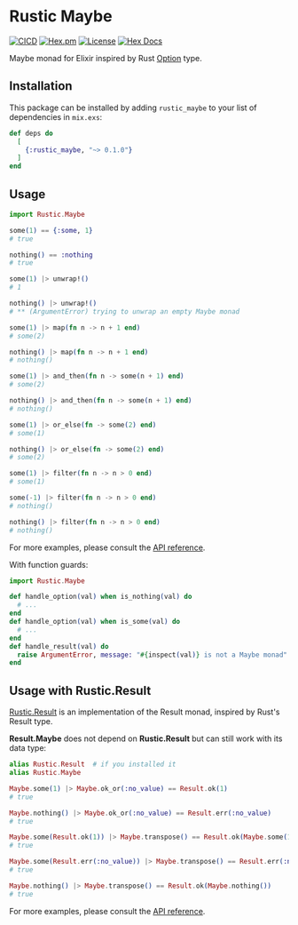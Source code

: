 # Rustic Maybe

[![CICD](https://github.com/linkdd/rustic_maybe/actions/workflows/test-suite.yml/badge.svg)](https://github.com/linkdd/rustic_maybe)
[![Hex.pm](http://img.shields.io/hexpm/v/rustic_maybe.svg?style=flat)](https://hex.pm/packages/rustic_maybe)
[![License](https://img.shields.io/hexpm/l/rustic_maybe)](https://github.com/linkdd/rustic_maybe/blob/main/LICENSE.txt)
[![Hex Docs](https://img.shields.io/badge/hex-docs-lightgreen.svg)](https://hexdocs.pm/rustic_maybe/)

Maybe monad for Elixir inspired by Rust
[Option](https://doc.rust-lang.org/std/option/) type.

## Installation

This package can be installed by adding `rustic_maybe` to your list of
dependencies in `mix.exs`:

```elixir
def deps do
  [
    {:rustic_maybe, "~> 0.1.0"}
  ]
end
```

## Usage

```elixir
import Rustic.Maybe

some(1) == {:some, 1}
# true

nothing() == :nothing
# true

some(1) |> unwrap!()
# 1

nothing() |> unwrap!()
# ** (ArgumentError) trying to unwrap an empty Maybe monad

some(1) |> map(fn n -> n + 1 end)
# some(2)

nothing() |> map(fn n -> n + 1 end)
# nothing()

some(1) |> and_then(fn n -> some(n + 1) end)
# some(2)

nothing() |> and_then(fn n -> some(n + 1) end)
# nothing()

some(1) |> or_else(fn -> some(2) end)
# some(1)

nothing() |> or_else(fn -> some(2) end)
# some(2)

some(1) |> filter(fn n -> n > 0 end)
# some(1)

some(-1) |> filter(fn n -> n > 0 end)
# nothing()

nothing() |> filter(fn n -> n > 0 end)
# nothing()
```

For more examples, please consult the
[API reference](https://hexdocs.pm/rustic_maybe/Rustic.Maybe.html#content).


With function guards:

```elixir
import Rustic.Maybe

def handle_option(val) when is_nothing(val) do
  # ...
end
def handle_option(val) when is_some(val) do
  # ...
end
def handle_result(val) do
  raise ArgumentError, message: "#{inspect(val)} is not a Maybe monad"
end
```

## Usage with Rustic.Result

[Rustic.Result](https://github.com/rustic_result) is an implementation of the
Result monad, inspired by Rust's Result type.

**Result.Maybe** does not depend on **Rustic.Result** but can still work with
its data type:

```elixir
alias Rustic.Result  # if you installed it
alias Rustic.Maybe

Maybe.some(1) |> Maybe.ok_or(:no_value) == Result.ok(1)
# true

Maybe.nothing() |> Maybe.ok_or(:no_value) == Result.err(:no_value)
# true

Maybe.some(Result.ok(1)) |> Maybe.transpose() == Result.ok(Maybe.some(1))
# true

Maybe.some(Result.err(:no_value)) |> Maybe.transpose() == Result.err(:no_value)
# true

Maybe.nothing() |> Maybe.transpose() == Result.ok(Maybe.nothing())
# true
```

For more examples, please consult the
[API reference](https://hexdocs.pm/rustic_maybe/Rustic.Maybe.html#content).
